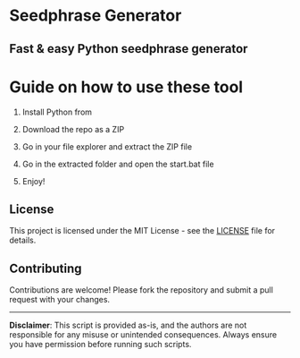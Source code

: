 # Seedphrase Generator  

## Fast & easy Python seedphrase generator
  
# Guide on how to use these tool 
 
1. Install Python from
 
2. Download the repo as a ZIP 

3. Go in your file explorer and extract the ZIP file 
  
4. Go in the extracted folder and open the start.bat file

5. Enjoy! 
   
## License 

This project is licensed under the MIT License - see the [LICENSE](LICENSE) file for details.    
   
## Contributing
 
Contributions are welcome! Please fork the repository and submit a pull request with your changes.     
  
--- 
 
**Disclaimer**: This script is provided as-is, and the authors are not responsible for any misuse or unintended consequences. Always ensure you have permission before running such scripts.